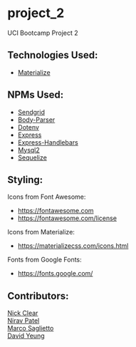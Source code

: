 # project_2
UCI Bootcamp Project 2

## Technologies Used:
* [Materialize](https://materializecss.com/)

## NPMs Used:
* [Sendgrid](https://www.npmjs.com/package/@sendgrid/mail)
* [Body-Parser](https://www.npmjs.com/package/body-parser)
* [Dotenv](https://www.npmjs.com/package/dotenv)
* [Express](https://www.npmjs.com/package/express)
* [Express-Handlebars](https://www.npmjs.com/package/express-handlebars)
* [Mysql2](https://www.npmjs.com/package/mysql2)
* [Sequelize](https://www.npmjs.com/package/sequelize)

## Styling:
Icons from Font Awesome:
* https://fontawesome.com
* https://fontawesome.com/license

Icons from Materialize:
* https://materializecss.com/icons.html

Fonts from Google Fonts:
* https://fonts.google.com/

 ## Contributors:
 [Nick Clear](https://github.com/nmclear)<br>
 [Nirav Patel](https://github.com/nrvpatel03)<br>
 [Marco Saglietto](https://github.com/Saglietto-Marco)<br>
 [David Yeung](https://github.com/yeungpirate)<br>
